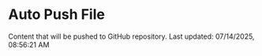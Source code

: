 # Auto Push File

Content that will be pushed to GitHub repository.
Last updated: 07/14/2025, 08:56:21 AM
